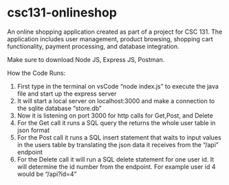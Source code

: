 # csc131-onlineshop

An online shopping application created as part of a project for CSC 131. The application includes user management, product browsing, shopping cart functionality, payment processing, and database integration.

Make sure to download Node JS, Express JS, Postman.

How the Code Runs:

1. First type in the terminal on vsCode “node index.js” to execute the java file and start up the express server
2. It will start a local server on localhost:3000 and make a connection to the sqlite database “store.db”
3. Now it is listening on port 3000 for http calls for Get,Post, and Delete
4. For the Get call it runs a SQL query the returns the whole user table in json format 
5. For the Post call it runs a SQL insert statement that waits to input values in the users table by translating the json data it receives from the “/api” endpoint
6. For the Delete call it will run a SQL delete statement for one user id. It will determine the id number from the endpoint. For example user id 4 would be “/api?id=4”
